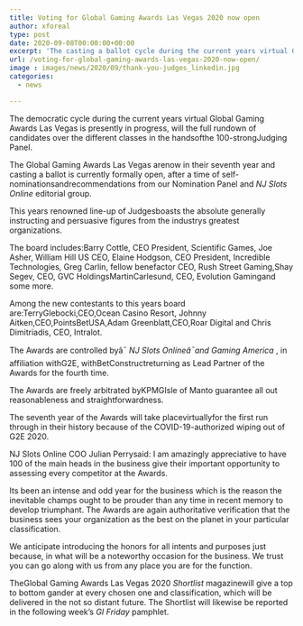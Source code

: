 ```yaml
---
title: Voting for Global Gaming Awards Las Vegas 2020 now open
author: xforeal 
type: post
date: 2020-09-08T00:00:00+00:00
excerpt: 'The casting a ballot cycle during the current years virtual Global Gaming Awards Las Vegas is presently in progress, will the full rundown of candidates over the different classes in the handsofthe 100-strongJudging Panel '
url: /voting-for-global-gaming-awards-las-vegas-2020-now-open/
image : images/news/2020/09/thank-you-judges_linkedin.jpg
categories:
  - news

---
```

The democratic cycle during the current years virtual Global Gaming Awards Las Vegas is presently in progress, will the full rundown of candidates over the different classes in the handsofthe 100-strongJudging Panel. 

The Global Gaming Awards Las Vegas arenow in their seventh year and casting a ballot is currently formally open, after a time of self-nominationsandrecommendations from our Nomination Panel and _NJ Slots Online_ editorial group. 

This years renowned line-up of Judgesboasts the absolute generally instructing and persuasive figures from the industrys greatest organizations. 

The board includes:Barry Cottle, CEO President, Scientific Games, Joe Asher, William Hill US CEO, Elaine Hodgson, CEO President, Incredible Technologies, Greg Carlin, fellow benefactor CEO, Rush Street Gaming,Shay Segev, CEO, GVC HoldingsMartinCarlesund, CEO, Evolution Gamingand some more. 

Among the new contestants to this years board are:TerryGlebocki,CEO,Ocean Casino Resort, Johnny Aitken,CEO,PointsBetUSA,Adam Greenblatt,CEO,Roar Digital and Chris Dimitriadis, CEO, Intralot. 

The Awards are controlled byâ¯ _NJ Slots Onlineâ¯and Gaming America_ , in affiliation withG2E, withBetConstructreturning as Lead Partner of the Awards for the fourth time. 

The Awards are freely arbitrated byKPMGIsle of Manto guarantee all out reasonableness and straightforwardness. 

The seventh year of the Awards will take placevirtuallyfor the first run through in their history because of the COVID-19-authorized wiping out of G2E 2020. 

NJ Slots Online COO Julian Perrysaid: I am amazingly appreciative to have 100 of the main heads in the business give their important opportunity to assessing every competitor at the Awards. 

Its been an intense and odd year for the business which is the reason the inevitable champs ought to be prouder than any time in recent memory to develop triumphant. The Awards are again authoritative verification that the business sees your organization as the best on the planet in your particular classification. 

We anticipate introducing the honors for all intents and purposes just because, in what will be a noteworthy occasion for the business. We trust you can go along with us from any place you are for the function. 

TheGlobal Gaming Awards Las Vegas 2020 _Shortlist_ magazinewill give a top to bottom gander at every chosen one and classification, which will be delivered in the not so distant future. The Shortlist will likewise be reported in the following week&#8217;s _GI Friday_ pamphlet.